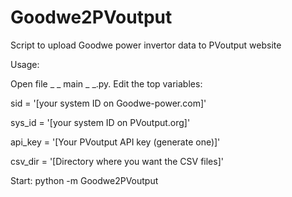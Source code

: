 # Goodwe2PVoutput
Script to upload Goodwe power invertor data to PVoutput website


Usage:

Open file _ _ main _ _.py. Edit the top variables:

   sid = '[your system ID on Goodwe-power.com]'
   
   sys_id = '[your system ID on PVoutput.org]'
   
   api_key = '[Your PVoutput API key (generate one)]'
   
   csv_dir = '[Directory where you want the CSV files]'

Start:
python -m Goodwe2PVoutput
